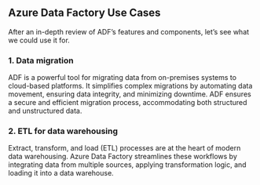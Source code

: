 
## Azure Data Factory Use Cases

After an in-depth review of ADF’s features and components, let’s see what we could use it for. 

### 1. Data migration
ADF is a powerful tool for migrating data from on-premises systems to cloud-based platforms. It simplifies complex migrations by automating data movement, ensuring data integrity, and minimizing downtime. ADF ensures a secure and efficient migration process, accommodating both structured and unstructured data.

### 2. ETL for data warehousing
Extract, transform, and load (ETL) processes are at the heart of modern data warehousing. Azure Data Factory streamlines these workflows by integrating data from multiple sources, applying transformation logic, and loading it into a data warehouse. 
